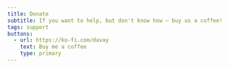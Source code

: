 ```yaml
---
title: Donate
subtitle: If you want to help, but don't know how – buy us a coffee!
tags: support
buttons:
  - url: https://ko-fi.com/davay
    text: Buy me a coffee
    type: primary
---
```


